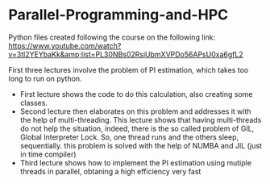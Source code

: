 # Parallel-Programming-and-HPC
Python files created following the course on the following link: https://www.youtube.com/watch?v=3tl2YEYbaKk&amp;list=PL30NBs02RsiUbmXVPDo56APsU0xa6gfL2

First three lectures involve the problem of PI estimation, which takes too long to run on python.

- First lecture shows the code to do this calculation, also creating some classes.
- Second lecture then elaborates on this problem and addresses it with the help of multi-threading. This lecture shows that having multi-threads do not help the situation, indeed, there is the so called problem of GIL, Global Interpreter Lock.
So, one thread runs and the others sleep, sequentially. this problem is solved with the help of NUMBA and JIL (just in time compiler)
- Third lecture shows how to implement the PI estimation using mutiple threads in parallel, obtaning a high efficiency very fast
